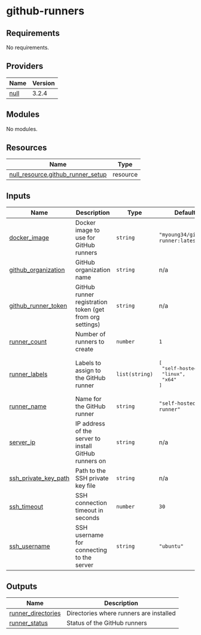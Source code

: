 # github-runners

<!-- BEGIN_TF_DOCS -->
## Requirements

No requirements.

## Providers

| Name | Version |
|------|---------|
| <a name="provider_null"></a> [null](#provider\_null) | 3.2.4 |

## Modules

No modules.

## Resources

| Name | Type |
|------|------|
| [null_resource.github_runner_setup](https://registry.terraform.io/providers/hashicorp/null/latest/docs/resources/resource) | resource |

## Inputs

| Name | Description | Type | Default | Required |
|------|-------------|------|---------|:--------:|
| <a name="input_docker_image"></a> [docker\_image](#input\_docker\_image) | Docker image to use for GitHub runners | `string` | `"myoung34/github-runner:latest"` | no |
| <a name="input_github_organization"></a> [github\_organization](#input\_github\_organization) | GitHub organization name | `string` | n/a | yes |
| <a name="input_github_runner_token"></a> [github\_runner\_token](#input\_github\_runner\_token) | GitHub runner registration token (get from org settings) | `string` | n/a | yes |
| <a name="input_runner_count"></a> [runner\_count](#input\_runner\_count) | Number of runners to create | `number` | `1` | no |
| <a name="input_runner_labels"></a> [runner\_labels](#input\_runner\_labels) | Labels to assign to the GitHub runner | `list(string)` | <pre>[<br/>  "self-hosted",<br/>  "linux",<br/>  "x64"<br/>]</pre> | no |
| <a name="input_runner_name"></a> [runner\_name](#input\_runner\_name) | Name for the GitHub runner | `string` | `"self-hosted-runner"` | no |
| <a name="input_server_ip"></a> [server\_ip](#input\_server\_ip) | IP address of the server to install GitHub runners on | `string` | n/a | yes |
| <a name="input_ssh_private_key_path"></a> [ssh\_private\_key\_path](#input\_ssh\_private\_key\_path) | Path to the SSH private key file | `string` | n/a | yes |
| <a name="input_ssh_timeout"></a> [ssh\_timeout](#input\_ssh\_timeout) | SSH connection timeout in seconds | `number` | `30` | no |
| <a name="input_ssh_username"></a> [ssh\_username](#input\_ssh\_username) | SSH username for connecting to the server | `string` | `"ubuntu"` | no |

## Outputs

| Name | Description |
|------|-------------|
| <a name="output_runner_directories"></a> [runner\_directories](#output\_runner\_directories) | Directories where runners are installed |
| <a name="output_runner_status"></a> [runner\_status](#output\_runner\_status) | Status of the GitHub runners |
<!-- END_TF_DOCS -->
